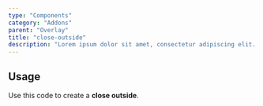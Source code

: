 ```yaml
---
type: "Components"
category: "Addons"
parent: "Overlay"
title: "close-outside"
description: "Lorem ipsum dolor sit amet, consectetur adipiscing elit. Nunc tempus laoreet leo sit amet iaculis."
---
```


## Usage

Use this code to create a **close outside**.

<demo>
  <demovanilla src="vanilla/components/addons/overlay/close-outside">
  </demovanilla>
</demo>

